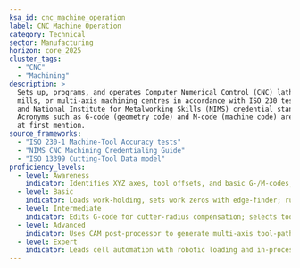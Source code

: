 ```yaml
---
ksa_id: cnc_machine_operation
label: CNC Machine Operation
category: Technical
sector: Manufacturing
horizon: core_2025
cluster_tags:
  - "CNC"
  - "Machining"
description: >
  Sets up, programs, and operates Computer Numerical Control (CNC) lathes,
  mills, or multi-axis machining centres in accordance with ISO 230 test codes
  and National Institute for Metalworking Skills (NIMS) credential standards.
  Acronyms such as G-code (geometry code) and M-code (machine code) are defined
  at first mention.
source_frameworks:
  - "ISO 230-1 Machine-Tool Accuracy tests"
  - "NIMS CNC Machining Credentialing Guide"
  - "ISO 13399 Cutting-Tool Data model"
proficiency_levels:
  - level: Awareness
    indicator: Identifies XYZ axes, tool offsets, and basic G-/M-codes; observes machine-safety interlocks.  :contentReference[oaicite:20]{index=20}
  - level: Basic
    indicator: Loads work-holding, sets work zeros with edge-finder; runs proven programs and records first-article dimensions within ±0.05 mm.  :contentReference[oaicite:21]{index=21}
  - level: Intermediate
    indicator: Edits G-code for cutter-radius compensation; selects tooling based on ISO 13399 data; applies coolant and speeds/feeds to achieve Ra < 1.6 µm.  :contentReference[oaicite:22]{index=22}
  - level: Advanced
    indicator: Uses CAM post-processor to generate multi-axis tool-paths; performs volumetric error compensation using ISO 230-6; mentors operators on zero-defect setup reduction.  :contentReference[oaicite:23]{index=23}
  - level: Expert
    indicator: Leads cell automation with robotic loading and in-process CMM feedback; validates capability (C_pk ≥ 1.67) across part families; contributes to NIMS standards updates.  :contentReference[oaicite:24]{index=24}
---
```

